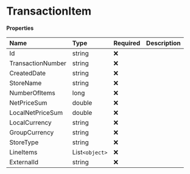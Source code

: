 # TransactionItem

**Properties**

| Name              | Type           | Required | Description |
| :---------------- | :------------- | :------- | :---------- |
| Id                | string         | ❌       |             |
| TransactionNumber | string         | ❌       |             |
| CreatedDate       | string         | ❌       |             |
| StoreName         | string         | ❌       |             |
| NumberOfItems     | long           | ❌       |             |
| NetPriceSum       | double         | ❌       |             |
| LocalNetPriceSum  | double         | ❌       |             |
| LocalCurrency     | string         | ❌       |             |
| GroupCurrency     | string         | ❌       |             |
| StoreType         | string         | ❌       |             |
| LineItems         | List`<object>` | ❌       |             |
| ExternalId        | string         | ❌       |             |

<!-- This file was generated by liblab | https://liblab.com/ -->
